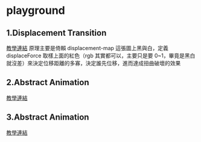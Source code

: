 # playground

## 1.Displacement Transition

[教學連結](https://www.youtube.com/watch?v=kjpyup_pqqu)
原理主要是倚賴 displacement-map 這張圖上黑與白，定義 displaceForce 取樣上面的紅色（rgb 其實都可以，主要只是要 0~1，畢竟是黑白就沒差）來決定位移距離的多寡，決定誰先位移，進而達成扭曲破壞的效果

## 2.Abstract Animation

[教學連結](https://www.youtube.com/watch?v=oKbCaj1J6EI)

## 3.Abstract Animation

[教學連結](https://www.youtube.com/watch?v=ixEPBzrhgTg)
